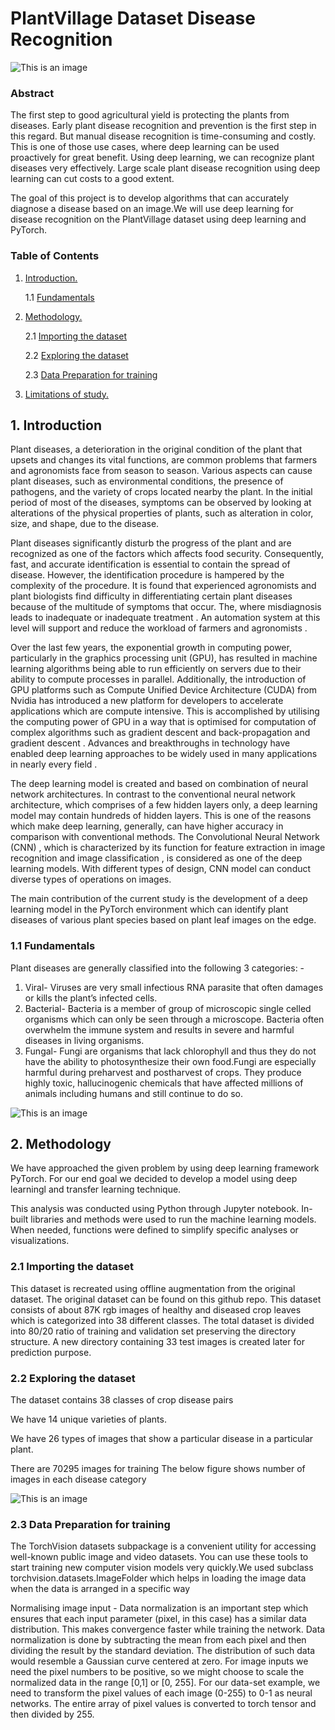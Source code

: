  #                       PlantVillage Dataset Disease Recognition  

![This is an image](https://github.com/Harpreet1984/Springboard/blob/main/Capstone3/PlantVillage-Dataset-Disease-Recognition-using-PyTorch-e1669809682570.png)


###                                   Abstract
						
The first step to good agricultural yield is protecting the plants from diseases. Early plant disease recognition and prevention is the first step in this regard. But manual disease recognition is time-consuming and costly. This is one of those use cases, where deep learning can be used proactively for great benefit. Using deep learning, we can recognize plant diseases very effectively. Large scale plant disease recognition using deep learning can cut costs to a good extent.


The goal of this project is to develop algorithms that can accurately diagnose a disease based on an image.We will use deep learning for disease recognition on the PlantVillage dataset using deep learning and PyTorch.



### Table of Contents

1. [ Introduction. ](#desc)

	1.1 [Fundamentals](#subparagraph1)
2. [ Methodology. ](#desc)

	2.1 [Importing the dataset](#subparagraph1)
	
	2.2 [Exploring the dataset](#subparagraph1)	
	
	2.3 [Data Preparation for training](#subparagraph1)
3. [ Limitations of study. ](#usage)

<a name="desc"></a>
## 1. Introduction

Plant diseases, a deterioration in the original condition of the plant that upsets and changes its vital functions, are common problems that farmers and agronomists face from season to season. Various aspects can cause plant diseases, such as environmental conditions, the presence of pathogens, and the variety of crops located nearby the plant. In the initial period of most of the diseases, symptoms can be observed by looking at alterations of the physical properties of plants, such as alteration in color, size, and shape, due to the disease.

Plant diseases significantly disturb the progress of the plant and are recognized as one of the factors which affects food security. Consequently, fast, and accurate identification is essential to contain the spread of disease. However, the identification procedure is hampered by the complexity of the procedure. It is found that experienced agronomists and plant biologists find difficulty in differentiating certain plant diseases because of the multitude of symptoms that occur. The, where misdiagnosis leads to inadequate or inadequate treatment . An automation system at this level will support and reduce the workload of farmers and agronomists .

Over the last few years, the exponential growth in computing power, particularly in the graphics processing unit (GPU), has resulted in machine learning algorithms being able to run efficiently on servers due to their ability to compute processes in parallel. Additionally, the introduction of GPU platforms such as Compute Unified Device Architecture (CUDA) from Nvidia has introduced a new platform for developers to accelerate applications which are compute intensive. This is accomplished by utilising the computing power of GPU in a way that is optimised for computation of complex algorithms such as gradient descent and back-propagation and gradient descent . Advances and breakthroughs in technology have enabled deep learning approaches to be widely used in many applications in nearly every field .

The deep learning model is created and based on combination of neural network architectures. In contrast to the conventional neural network architecture, which comprises of a few hidden layers only, a deep learning model may contain hundreds of hidden layers. This is one of the reasons which make deep learning, generally, can have higher accuracy in comparison with conventional methods. The Convolutional Neural Network (CNN) , which is characterized by its function for feature extraction in image recognition and image classification , is considered as one of the deep learning models. With different types of design, CNN model can conduct diverse types of operations on images.

The main contribution of the current study is the development of a deep learning model in the PyTorch environment which can identify plant diseases of various plant species based on plant leaf images on the edge.

### 1.1 Fundamentals <a name="subparagraph1"></a>
Plant diseases are generally classified into the following 3 categories: -
1) Viral- Viruses are very small infectious RNA parasite that often damages or kills the plant’s infected cells. 
2) Bacterial- Bacteria is a member of group of microscopic single celled organisms which can only be seen through a microscope. Bacteria often overwhelm the immune system and results in severe and harmful diseases in living organisms.
 3) Fungal- Fungi are organisms that lack chlorophyll and thus they do not have the ability to photosynthesize their own food.Fungi are especially harmful during preharvest and postharvest of crops. They produce highly toxic, hallucinogenic chemicals that have affected millions of animals including humans and still continue to do so.
 
 ![This is an image](https://github.com/Harpreet1984/Springboard/blob/main/Capstone3/Screen%20Shot%202023-03-02%20at%206.07.13%20PM.png)

<a name="usage"></a>
## 2. Methodology

We have approached the given problem by using  deep learning framework PyTorch. For our end goal we decided to develop a model using  deep learningl and transfer learning technique. 

This analysis was conducted using Python through Jupyter notebook. In-built libraries and methods were used to run the machine learning models. When needed, functions were defined to simplify specific analyses or visualizations.


### 2.1 Importing the dataset <a name="subparagraph1"></a>
This dataset is recreated using offline augmentation from the original dataset. The original dataset can be found on this github repo. This dataset consists of about 87K rgb images of healthy and diseased crop leaves which is categorized into 38 different classes. The total dataset is divided into 80/20 ratio of training and validation set preserving the directory structure. A new directory containing 33 test images is created later for prediction purpose.

<a name="usage"></a>
### 2.2 Exploring the dataset <a name="subparagraph1"></a>
The dataset contains 38 classes of crop disease pairs

We have 14 unique varieties of plants.

We have 26 types of images that show a particular disease in a particular plant.

There are 70295 images for training
The below figure shows number of images in each disease category


![This is an image](https://github.com/Harpreet1984/Springboard/blob/main/Capstone3/Screen%20Shot%202023-03-03%20at%201.58.10%20AM.png)

<a name="usage"></a>
### 2.3 Data Preparation for training <a name="subparagraph1"></a>
The TorchVision datasets subpackage is a convenient utility for accessing well-known public image and video datasets. You can use these tools to start training new computer vision models very quickly.We used subclass torchvision.datasets.ImageFolder which helps in loading the image data when the data is arranged in a specific way

Normalising image input - Data normalization is an important step which ensures that each input parameter (pixel, in this case) has a similar data distribution. This makes convergence faster while training the network. Data normalization is done by subtracting the mean from each pixel and then dividing the result by the standard deviation. The distribution of such data would resemble a Gaussian curve centered at zero. For image inputs we need the pixel numbers to be positive, so we might choose to scale the normalized data in the range [0,1] or [0, 255]. For our data-set example, we need to transform the pixel values of each image (0-255) to 0-1 as neural networks. The entire array of pixel values is converted to torch tensor and then divided by 255.


<a name="usage"></a>
